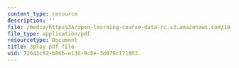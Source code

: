 ```yaml
---
content_type: resource
description: ''
file: /media/https%3A/open-learning-course-data-rc.s3.amazonaws.com/18-02sc-multivariable-calculus-fall-2010/72641c62b86be1309c0e3d079c171063_9rVojYcPeoU.pdf
file_type: application/pdf
resourcetype: Document
title: 3play pdf file
uid: 72641c62-b86b-e130-9c0e-3d079c171063
---
```

